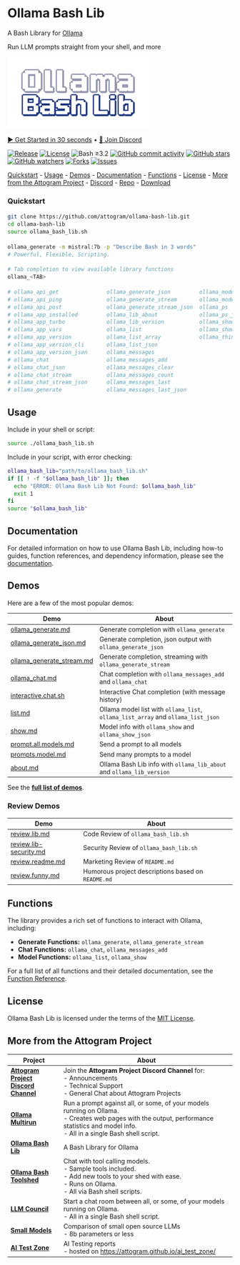 # Ollama Bash Lib

A Bash Library for [Ollama](https://github.com/ollama/ollama)

Run LLM prompts straight from your shell, and more

![Logo](docs/logos/logo.320x160.png)

[▶️ Get Started in 30 seconds](#quickstart) • [💬 Join Discord][discord-invite]

[![Release](https://img.shields.io/github/v/release/attogram/ollama-bash-lib?style=flat)](https://github.com/attogram/ollama-bash-lib/releases)
[![License](https://img.shields.io/github/license/attogram/ollama-bash-lib?style=flat)](./LICENSE)
![Bash ≥3.2](https://img.shields.io/badge/bash-%3E=3.2-blue?style=flat)
[![GitHub commit activity](https://img.shields.io/github/commit-activity/t/attogram/ollama-bash-lib?style=flat)](https://github.com/attogram/ollama-bash-lib/commits/main/)
[![GitHub stars](https://img.shields.io/github/stars/attogram/ollama-bash-lib?style=flat)](https://github.com/attogram/ollama-bash-lib/stargazers)
[![GitHub watchers](https://img.shields.io/github/watchers/attogram/ollama-bash-lib?style=flat)](https://github.com/attogram/ollama-bash-lib/watchers)
[![Forks](https://img.shields.io/github/forks/attogram/ollama-bash-lib?style=flat)](https://github.com/attogram/ollama-bash-lib/forks)
[![Issues](https://img.shields.io/github/issues/attogram/ollama-bash-lib?style=flat)](https://github.com/attogram/ollama-bash-lib/issues)

[Quickstart](#quickstart) -
[Usage](#usage) -
[Demos](#demos) -
[Documentation](docs/README.md) -
[Functions](#functions) -
[License](#license) -
[More from the Attogram Project](#more-from-the-attogram-project) -
[Discord][discord-invite] -
[Repo](https://github.com/attogram/ollama-bash-lib) -
[Download](https://raw.githubusercontent.com/attogram/ollama-bash-lib/refs/heads/main/ollama_bash_lib.sh)

### Quickstart

```bash
git clone https://github.com/attogram/ollama-bash-lib.git
cd ollama-bash-lib
source ollama_bash_lib.sh

ollama_generate -m mistral:7b -p "Describe Bash in 3 words"
# Powerful, Flexible, Scripting.

# Tab completion to view available library functions
ollama_<TAB>

# ollama_api_get               ollama_generate_json         ollama_model_random
# ollama_api_ping              ollama_generate_stream       ollama_model_unload
# ollama_api_post              ollama_generate_stream_json  ollama_ps
# ollama_app_installed         ollama_lib_about             ollama_ps_json
# ollama_app_turbo             ollama_lib_version           ollama_show
# ollama_app_vars              ollama_list                  ollama_show_json
# ollama_app_version           ollama_list_array            ollama_thinking
# ollama_app_version_cli       ollama_list_json             
# ollama_app_version_json      ollama_messages              
# ollama_chat                  ollama_messages_add          
# ollama_chat_json             ollama_messages_clear        
# ollama_chat_stream           ollama_messages_count        
# ollama_chat_stream_json      ollama_messages_last         
# ollama_generate              ollama_messages_last_json
```

## Usage

Include in your shell or script:
```bash
source ./ollama_bash_lib.sh
```

Include in your script, with error checking:
```bash
ollama_bash_lib="path/to/ollama_bash_lib.sh"
if [[ ! -f "$ollama_bash_lib" ]]; then
  echo "ERROR: Ollama Bash Lib Not Found: $ollama_bash_lib"
  exit 1
fi
source "$ollama_bash_lib"
```

## Documentation

For detailed information on how to use Ollama Bash Lib, including how-to guides, function references, and dependency information, please see the [documentation](docs/README.md).

## Demos

Here are a few of the most popular demos:

| Demo                                                                   | About                                                                                                                          |
|------------------------------------------------------------------------|--------------------------------------------------------------------------------------------------------------------------------|
| [ollama_generate.md](demos/ollama_generate.md)                         | Generate completion with `ollama_generate`                                                              |
| [ollama_generate_json.md](demos/ollama_generate_json.md)               | Generate completion, json output with `ollama_generate_json`                                            |
| [ollama_generate_stream.md](demos/ollama_generate_stream.md)           | Generate completion, streaming with `ollama_generate_stream`                                            |
| [ollama_chat.md](demos/ollama_chat.md)                                 | Chat completion with `ollama_messages_add` and `ollama_chat`                             |
| [interactive.chat.sh](demos/interactive.chat.sh)                       | Interactive Chat completion (with message history)                                                                             |
| [list.md](demos/list.md)                                               | Ollama model list with `ollama_list`, `ollama_list_array` and `ollama_list_json`                           |
| [show.md](demos/show.md)                                               | Model info with `ollama_show` and `ollama_show_json`                                   |
| [prompt.all.models.md](demos/prompt.all.models.md)                     | Send a prompt to all models                                                                                                    |
| [prompts.model.md](demos/prompts.model.md)                             | Send many prompts to a model                                                                                                   |
| [about.md](demos/about.md)                                             | Ollama Bash Lib info with `ollama_lib_about` and `ollama_lib_version`                      |

See the **[full list of demos](demos/README.md)**.

### Review Demos

| Demo                                                                   | About                                                                                                                          |
|------------------------------------------------------------------------|--------------------------------------------------------------------------------------------------------------------------------|
| [review.lib.md](demos/review.lib.md)                                   | Code Review of `ollama_bash_lib.sh`                                                                      |
| [review.lib-security.md](demos/review.lib-security.md)                 | Security Review of `ollama_bash_lib.sh`                                                                  |
| [review.readme.md](demos/review.readme.md)                             | Marketing Review of `README.md`                                                                              |
| [review.funny.md](demos/review.funny.md)                               | Humorous project descriptions based on `README.md`                                                                |

## Functions

The library provides a rich set of functions to interact with Ollama, including:

*   **Generate Functions:** `ollama_generate`, `ollama_generate_stream`
*   **Chat Functions:** `ollama_chat`, `ollama_messages_add`
*   **Model Functions:** `ollama_list`, `ollama_show`

For a full list of all functions and their detailed documentation, see the [Function Reference](docs/functions.md).

## License

Ollama Bash Lib is licensed under the terms of the [MIT License](LICENSE).

## More from the Attogram Project

| Project                                                     | About                                                                                                                                                                                           |
|-------------------------------------------------------------|-------------------------------------------------------------------------------------------------------------------------------------------------------------------------------------------------|
| [**Attogram Project<br />Discord Channel**][discord-invite] | Join the **Attogram Project Discord Channel** for:<br />- Announcements<br />- Technical Support<br />- General Chat about Attogram Projects                                                    |
| [**Ollama Multirun**][ollama-multirun]                      | Run a prompt against all, or some, of your models running on Ollama.<br />- Creates web pages with the output, performance statistics and model info.<br />- All in a single Bash shell script. |
| [**Ollama Bash Lib**][ollama-bash-lib]                      | A Bash Library for Ollama                                                                                                                                                                       | 
| [**Ollama Bash Toolshed**][ollama-bash-toolshed]            | Chat with tool calling models.<br />- Sample tools included.<br />- Add new tools to your shed with ease.<br />- Runs on Ollama.<br />- All via Bash shell scripts.                             |
| [**LLM Council**][llm-council]                              | Start a chat room between all, or some, of your models running on Ollama.<br />- All in a single Bash shell script.                                                                             |
| [**Small Models**][small-models]                            | Comparison of small open source LLMs<br />- 8b parameters or less                                                                                                                               |
| [**AI Test Zone**][ai_test_zone]                            | AI Testing reports<br />- hosted on https://attogram.github.io/ai_test_zone/                                                                                                                    |

[discord-invite]: <https://discord.gg/BGQJCbYVBa> "Attogram Project Discord Channel"
[ollama-multirun]: <https://github.com/attogram/ollama-multirun> "Ollama Multirun"
[ollama-bash-toolshed]: <https://github.com/attogram/ollama-bash-toolshed> "Ollama Bash Toolshed"
[llm-council]: <https://github.com/attogram/llm-council> "LLM Council"
[ollama-bash-lib]: <https://github.com/attogram/ollama-bash-lib> "Ollama Bash Lib"
[small-models]: <https://github.com/attogram/small-models> "Small Models"
[ai_test_zone]: <https://github.com/attogram/ai_test_zone> "AI Test Zone"
